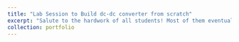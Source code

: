 ```yaml
---
title: "Lab Session to Build dc-dc converter from scratch"
excerpt: "Salute to the hardwork of all students! Most of them eventually got a working closed-loop boosting voltage regulator. <br/><img src='/images/lab_session.jpeg'>"
collection: portfolio
---
```


